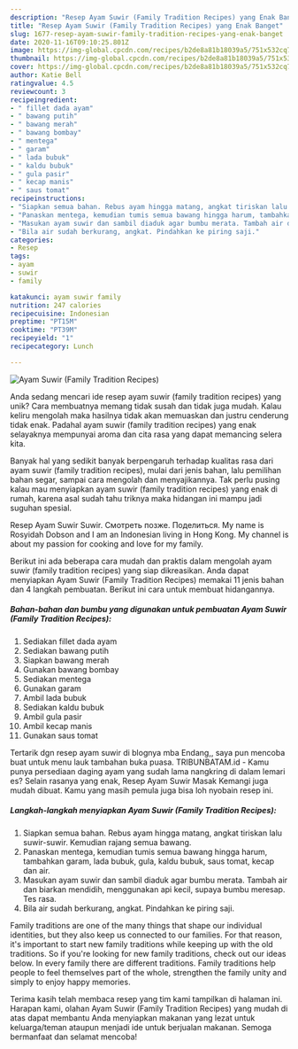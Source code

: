```yaml
---
description: "Resep Ayam Suwir (Family Tradition Recipes) yang Enak Banget"
title: "Resep Ayam Suwir (Family Tradition Recipes) yang Enak Banget"
slug: 1677-resep-ayam-suwir-family-tradition-recipes-yang-enak-banget
date: 2020-11-16T09:10:25.801Z
image: https://img-global.cpcdn.com/recipes/b2de8a81b18039a5/751x532cq70/ayam-suwir-family-tradition-recipes-foto-resep-utama.jpg
thumbnail: https://img-global.cpcdn.com/recipes/b2de8a81b18039a5/751x532cq70/ayam-suwir-family-tradition-recipes-foto-resep-utama.jpg
cover: https://img-global.cpcdn.com/recipes/b2de8a81b18039a5/751x532cq70/ayam-suwir-family-tradition-recipes-foto-resep-utama.jpg
author: Katie Bell
ratingvalue: 4.5
reviewcount: 3
recipeingredient:
- " fillet dada ayam"
- " bawang putih"
- " bawang merah"
- " bawang bombay"
- " mentega"
- " garam"
- " lada bubuk"
- " kaldu bubuk"
- " gula pasir"
- " kecap manis"
- " saus tomat"
recipeinstructions:
- "Siapkan semua bahan. Rebus ayam hingga matang, angkat tiriskan lalu suwir-suwir. Kemudian rajang semua bawang."
- "Panaskan mentega, kemudian tumis semua bawang hingga harum, tambahkan garam, lada bubuk, gula, kaldu bubuk, saus tomat, kecap dan air."
- "Masukan ayam suwir dan sambil diaduk agar bumbu merata. Tambah air dan biarkan mendidih, menggunakan api kecil, supaya bumbu meresap. Tes rasa."
- "Bila air sudah berkurang, angkat. Pindahkan ke piring saji."
categories:
- Resep
tags:
- ayam
- suwir
- family

katakunci: ayam suwir family 
nutrition: 247 calories
recipecuisine: Indonesian
preptime: "PT15M"
cooktime: "PT39M"
recipeyield: "1"
recipecategory: Lunch

---
```



![Ayam Suwir (Family Tradition Recipes)](https://img-global.cpcdn.com/recipes/b2de8a81b18039a5/751x532cq70/ayam-suwir-family-tradition-recipes-foto-resep-utama.jpg)

Anda sedang mencari ide resep ayam suwir (family tradition recipes) yang unik? Cara membuatnya memang tidak susah dan tidak juga mudah. Kalau keliru mengolah maka hasilnya tidak akan memuaskan dan justru cenderung tidak enak. Padahal ayam suwir (family tradition recipes) yang enak selayaknya mempunyai aroma dan cita rasa yang dapat memancing selera kita.

Banyak hal yang sedikit banyak berpengaruh terhadap kualitas rasa dari ayam suwir (family tradition recipes), mulai dari jenis bahan, lalu pemilihan bahan segar, sampai cara mengolah dan menyajikannya. Tak perlu pusing kalau mau menyiapkan ayam suwir (family tradition recipes) yang enak di rumah, karena asal sudah tahu triknya maka hidangan ini mampu jadi suguhan spesial.

Resep Ayam Suwir Suwir. Смотреть позже. Поделиться. My name is Rosyidah Dobson and I am an Indonesian living in Hong Kong. My channel is about my passion for cooking and love for my family.


Berikut ini ada beberapa cara mudah dan praktis dalam mengolah ayam suwir (family tradition recipes) yang siap dikreasikan. Anda dapat menyiapkan Ayam Suwir (Family Tradition Recipes) memakai 11 jenis bahan dan 4 langkah pembuatan. Berikut ini cara untuk membuat hidangannya.

<!--inarticleads1-->

##### Bahan-bahan dan bumbu yang digunakan untuk pembuatan Ayam Suwir (Family Tradition Recipes):

1. Sediakan  fillet dada ayam
1. Sediakan  bawang putih
1. Siapkan  bawang merah
1. Gunakan  bawang bombay
1. Sediakan  mentega
1. Gunakan  garam
1. Ambil  lada bubuk
1. Sediakan  kaldu bubuk
1. Ambil  gula pasir
1. Ambil  kecap manis
1. Gunakan  saus tomat


Tertarik dgn resep ayam suwir di blognya mba Endang,, saya pun mencoba buat untuk menu lauk tambahan buka puasa. TRIBUNBATAM.id - Kamu punya persediaan daging ayam yang sudah lama nangkring di dalam lemari es? Selain rasanya yang enak, Resep Ayam Suwir Masak Kemangi juga mudah dibuat. Kamu yang masih pemula juga bisa loh nyobain resep ini. 

<!--inarticleads2-->

##### Langkah-langkah menyiapkan Ayam Suwir (Family Tradition Recipes):

1. Siapkan semua bahan. Rebus ayam hingga matang, angkat tiriskan lalu suwir-suwir. Kemudian rajang semua bawang.
1. Panaskan mentega, kemudian tumis semua bawang hingga harum, tambahkan garam, lada bubuk, gula, kaldu bubuk, saus tomat, kecap dan air.
1. Masukan ayam suwir dan sambil diaduk agar bumbu merata. Tambah air dan biarkan mendidih, menggunakan api kecil, supaya bumbu meresap. Tes rasa.
1. Bila air sudah berkurang, angkat. Pindahkan ke piring saji.


Family traditions are one of the many things that shape our individual identities, but they also keep us connected to our families. For that reason, it&#39;s important to start new family traditions while keeping up with the old traditions. So if you&#39;re looking for new family traditions, check out our ideas below. In every family there are different traditions. Family traditions help people to feel themselves part of the whole, strengthen the family unity and simply to enjoy happy memories. 

Terima kasih telah membaca resep yang tim kami tampilkan di halaman ini. Harapan kami, olahan Ayam Suwir (Family Tradition Recipes) yang mudah di atas dapat membantu Anda menyiapkan makanan yang lezat untuk keluarga/teman ataupun menjadi ide untuk berjualan makanan. Semoga bermanfaat dan selamat mencoba!
